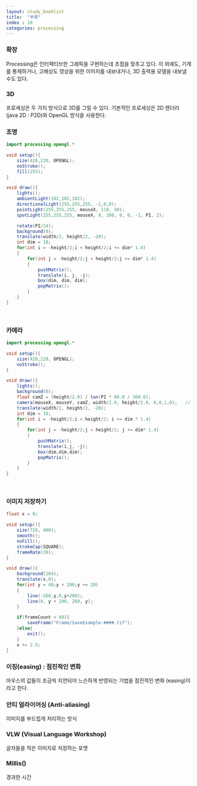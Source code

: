 ```yaml
---
layout: study_booklist
title:  "부록"
index : 10
categories: processing
---
```


### 확장

Processing은 인터랙티브한 그래픽을 구현하는데 초점을 맞추고 있다. 이 외에도, 기계를 통제하거나, 고해상도 영상을 위한 이미지를 내보내거나, 3D 출력용 모델을 내보낼 수도 있다.

### 3D

프로세싱은 두 가지 방식으로 3D를 그릴 수 있다. 기본적인 프로세싱은 2D 렌더러 (java 2D : P2D)와 OpenGL 방식을 사용한다.

### 조명

```java
import processing.opengl.*

void setup(){
    size(420,220, OPENGL);
    noStroke();
    fill(255);
}

void draw(){
    lights();
    ambientLight(102,102,102);
    directionalLight(255,255,255, -1,0,0);
    pointLight(255,255,255, mouseX, 110, 50);
    spotLight(255,255,255, mouseX, 0, 200, 0, 0, -1, PI, 2);

    rotate(PI/24);
    background(0);
    translate(width/2, height/2, -20);
    int dim = 18;
    for(int i = -height/2;i < height/2;i += dim* 1.4)
    {
        for(int j = -height/2;j < height/2;j += dim* 1.4)
        {
            pushMatrix();
            translate(i, j, -j);
            box(dim, dim, dim);
            popMatrix();
        }
    }
}
```
<br/>

### 카메라

```java
import processing.opengl.*

void setup(){
    size(420,220, OPENGL);
    noStroke();
}

void draw(){
    lights();
    background(0);
    float camZ = (height/2.0) / tan(PI * 60.0 / 360.0);
    camera(mouseX, mouseY, camZ, width/2.0, height/2.0, 0,0,1,0);   // 카메라의 위치, 목표점, 방위
    translate(width/2, height/2, -20);
    int dim = 18;
    for(int i = -height/2;i < height/2; i += dim * 1.4)
    {
        for(int j = -height/2;j < height/2; j += dim* 1.4)
        {
            pushMatrix();
            translate(i,j, -j);
            box(dim,dim,dim);
            popMatrix();
        }
    }
}
```
<br/>

### 이미지 저장하기

```java
float x = 0;

void setup(){
    size(720, 480);
    smooth();
    noFill();
    strokeCap(SQUARE);
    frameRate(30);
}

void draw(){
    background(204);
    translate(x,0);
    for(int y = 40;y < 280;y += 20)
    {
        line(-260,y,0,y+200);
        line(0, y + 200, 260, y);
    }

    if(frameCount < 60){
        saveFrame("Frame/SaveExample-####.tif");
    }else{
        exit();
    }
    x += 2.5;
}

```

### 이징(easing) : 점진적인 변화

마우스의 값들이 조금씩 지연되어 느슨하게 반영되는 기법을 점진적인 변화 (easing)이라고 한다.

### 안티 얼라이어싱 (Anti-aliasing)

이미지를 부드럽게 처리하는 방식

### VLW (Visual Language Workshop)

글자들을 작은 이미지로 저장하는 포맷

### Millis()

경과한 시간